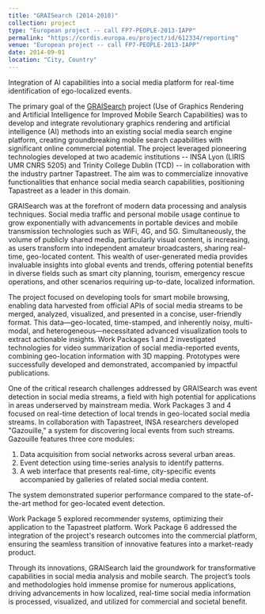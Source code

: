 ```yaml
---
title: "GRAISearch (2014-2018)"
collection: project
type: "European project -- call FP7-PEOPLE-2013-IAPP"
permalink: "https://cordis.europa.eu/project/id/612334/reporting"
venue: "European project -- call FP7-PEOPLE-2013-IAPP"
date: 2014-09-01
location: "City, Country"
---
```


<p>Integration of AI capabilities into a social media platform for real-time identification of ego-localized events.</p>
    
<p>The primary goal of the <a href="https://cordis.europa.eu/project/id/612334/reporting/">GRAISearch</a> project (Use of Graphics Rendering and Artificial Intelligence for Improved Mobile Search Capabilities) was to develop and integrate revolutionary graphics rendering and artificial intelligence (AI) methods into an existing social media search engine platform, creating groundbreaking mobile search capabilities with significant online commercial potential. The project leveraged pioneering technologies developed at two academic institutions -- INSA Lyon (LIRIS UMR CNRS 5205) and Trinity College Dublin (TCD) -- in collaboration with the industry partner Tapastreet. The aim was to commercialize innovative functionalities that enhance social media search capabilities, positioning Tapastreet as a leader in this domain.</p>

<p>GRAISearch was at the forefront of modern data processing and analysis techniques. Social media traffic and personal mobile usage continue to grow exponentially with advancements in portable devices and mobile transmission technologies such as WiFi, 4G, and 5G. Simultaneously, the volume of publicly shared media, particularly visual content, is increasing, as users transform into independent amateur broadcasters, sharing real-time, geo-located content. This wealth of user-generated media provides invaluable insights into global events and trends, offering potential benefits in diverse fields such as smart city planning, tourism, emergency rescue operations, and other scenarios requiring up-to-date, localized information.</p>

<p>The project focused on developing tools for smart mobile browsing, enabling data harvested from official APIs of social media streams to be merged, analyzed, visualized, and presented in a concise, user-friendly format. This data—geo-located, time-stamped, and inherently noisy, multi-modal, and heterogeneous—necessitated advanced visualization tools to extract actionable insights. Work Packages 1 and 2 investigated technologies for video summarization of social media-reported events, combining geo-location information with 3D mapping. Prototypes were successfully developed and demonstrated, accompanied by impactful publications.</p>

<p>One of the critical research challenges addressed by GRAISearch was event detection in social media streams, a field with high potential for applications in areas underserved by mainstream media. Work Packages 3 and 4 focused on real-time detection of local trends in geo-located social media streams. In collaboration with Tapastreet, INSA researchers developed "Gazouille," a system for discovering local events from such streams. Gazouille features three core modules:</p>
<ol>
    <li>Data acquisition from social networks across several urban areas.
    </li><li>Event detection using time-series analysis to identify patterns.
    </li><li>A web interface that presents real-time, city-specific events accompanied by galleries of related social media content.
    </li></ol>

<p>The system demonstrated superior performance compared to the state-of-the-art method for geo-located event detection.</p>

<p>Work Package 5 explored recommender systems, optimizing their application to the Tapastreet platform. Work Package 6 addressed the integration of the project's research outcomes into the commercial platform, ensuring the seamless transition of innovative features into a market-ready product.</p>

<p>Through its innovations, GRAISearch laid the groundwork for transformative capabilities in social media analysis and mobile search. The project’s tools and methodologies hold immense promise for numerous applications, driving advancements in how localized, real-time social media information is processed, visualized, and utilized for commercial and societal benefit.</p>

